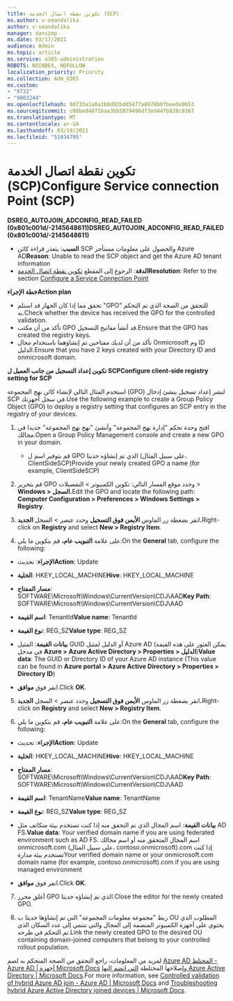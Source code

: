 ```yaml
---
title: تكوين نقطة اتصال الخدمة (SCP)
ms.author: v-smandalika
author: v-smandalika
manager: dansimp
ms.date: 03/17/2021
audience: Admin
ms.topic: article
ms.service: o365-administration
ROBOTS: NOINDEX, NOFOLLOW
localization_priority: Priority
ms.collection: Adm_O365
ms.custom:
- "9732"
- "9003244"
ms.openlocfilehash: 9d733a1a0a3b8d92bdd5477a8978b6fbeede9653
ms.sourcegitcommit: c08bed4071baa3bb5879496df3ed44fb828c8367
ms.translationtype: MT
ms.contentlocale: ar-SA
ms.lasthandoff: 03/19/2021
ms.locfileid: "51034795"
---
```

# <a name="configure-service-connection-point-scp"></a><span data-ttu-id="d1c3c-102">تكوين نقطة اتصال الخدمة (SCP)</span><span class="sxs-lookup"><span data-stu-id="d1c3c-102">Configure Service connection Point (SCP)</span></span>

<span data-ttu-id="d1c3c-103">**DSREG_AUTOJOIN_ADCONFIG_READ_FAILED (0x801c001d/-2145648611)**</span><span class="sxs-lookup"><span data-stu-id="d1c3c-103">**DSREG_AUTOJOIN_ADCONFIG_READ_FAILED (0x801c001d/-2145648611)**</span></span>

- <span data-ttu-id="d1c3c-104">**السبب**: يتعذر قراءة كائن SCP والحصول على معلومات مستأجر Azure AD</span><span class="sxs-lookup"><span data-stu-id="d1c3c-104">**Reason**: Unable to read the SCP object and get the Azure AD tenant information</span></span>
- <span data-ttu-id="d1c3c-105">**الدقة**: الرجوع إلى المقطع [تكوين نقطة اتصال الخدمة](https://docs.microsoft.com/azure/active-directory/devices/hybrid-azuread-join-federated-domains#configure-hybrid-azure-ad-join)</span><span class="sxs-lookup"><span data-stu-id="d1c3c-105">**Resolution**: Refer to the section [Configure a Service Connection Point](https://docs.microsoft.com/azure/active-directory/devices/hybrid-azuread-join-federated-domains#configure-hybrid-azure-ad-join)</span></span>


<span data-ttu-id="d1c3c-106">**خطة الإجراء**</span><span class="sxs-lookup"><span data-stu-id="d1c3c-106">**Action plan**</span></span>

- <span data-ttu-id="d1c3c-107">تحقق مما إذا كان الجهاز قد استلم "GPO" للتحقق من الصحة الذي تم التحكم به.</span><span class="sxs-lookup"><span data-stu-id="d1c3c-107">Check whether the device has received the GPO for the controlled validation.</span></span>
- <span data-ttu-id="d1c3c-108">تأكد من أن مكتب GPO قد أنشأ مفاتيح التسجيل.</span><span class="sxs-lookup"><span data-stu-id="d1c3c-108">Ensure that the GPO has created the registry keys.</span></span>
- <span data-ttu-id="d1c3c-109">تأكد من أن لديك مفتاحين تم إنشاؤهما باستخدام مجال Onmicrosoft وم ID الدليل.</span><span class="sxs-lookup"><span data-stu-id="d1c3c-109">Ensure that you have 2 keys created with your Directory ID and onmicrosoft domain.</span></span>

<span data-ttu-id="d1c3c-110">**تكوين إعداد التسجيل من جانب العميل ل SCP**</span><span class="sxs-lookup"><span data-stu-id="d1c3c-110">**Configure client-side registry setting for SCP**</span></span>

<span data-ttu-id="d1c3c-111">استخدم المثال التالي لإنشاء كائن نهج المجموعة (GPO) لنشر إعداد تسجيل ينشئ إدخال SCP في سجل أجهزتك.</span><span class="sxs-lookup"><span data-stu-id="d1c3c-111">Use the following example to create a Group Policy Object (GPO) to deploy a registry setting that configures an SCP entry in the registry of your devices.</span></span>

1. <span data-ttu-id="d1c3c-112">افتح وحدة تحكم "إدارة نهج المجموعة" وأنشئ "نهج نهج المجموعة" جديدا في مجالك.</span><span class="sxs-lookup"><span data-stu-id="d1c3c-112">Open a Group Policy Management console and create a new GPO in your domain.</span></span>
     - <span data-ttu-id="d1c3c-113">قم بتوفير اسم ل GPO الذي تم إنشاؤه حديثا (على سبيل المثال، ClientSideSCP)</span><span class="sxs-lookup"><span data-stu-id="d1c3c-113">Provide your newly created GPO a name (for example, ClientSideSCP)</span></span>

2. <span data-ttu-id="d1c3c-114">قم بتحرير GPO وحدد موقع المسار التالي: تكوين الكمبيوتر > التفضيلات > **Windows > السجل.**</span><span class="sxs-lookup"><span data-stu-id="d1c3c-114">Edit the GPO and locate the following path: **Computer Configuration > Preferences > Windows Settings > Registry**.</span></span>

3. <span data-ttu-id="d1c3c-115">انقر بضغطة زر الماوس **الأيمن فوق التسجيل** وحدد عنصر > السجل **الجديد.**</span><span class="sxs-lookup"><span data-stu-id="d1c3c-115">Right-click on **Registry** and select **New > Registry Item**.</span></span>

4. <span data-ttu-id="d1c3c-116">على علامة **التبويب عام،** قم بتكوين ما يلي:</span><span class="sxs-lookup"><span data-stu-id="d1c3c-116">On the **General** tab, configure the following:</span></span>
  
- <span data-ttu-id="d1c3c-117">**الإجراء**: تحديث</span><span class="sxs-lookup"><span data-stu-id="d1c3c-117">**Action**: Update</span></span>
    
- <span data-ttu-id="d1c3c-118">**الخلية**: HKEY_LOCAL_MACHINE</span><span class="sxs-lookup"><span data-stu-id="d1c3c-118">**Hive**: HKEY_LOCAL_MACHINE</span></span>
    
- <span data-ttu-id="d1c3c-119">**مسار المفتاح**: SOFTWARE\Microsoft\Windows\CurrentVersion\CDJ\AAD</span><span class="sxs-lookup"><span data-stu-id="d1c3c-119">**Key Path**: SOFTWARE\Microsoft\Windows\CurrentVersion\CDJ\AAD</span></span>
    
- <span data-ttu-id="d1c3c-120">**اسم القيمة**: TenantId</span><span class="sxs-lookup"><span data-stu-id="d1c3c-120">**Value name**: TenantId</span></span>
    
- <span data-ttu-id="d1c3c-121">**نوع القيمة**: REG_SZ</span><span class="sxs-lookup"><span data-stu-id="d1c3c-121">**Value type**: REG_SZ</span></span>
    
- <span data-ttu-id="d1c3c-122">**بيانات القيمة**: المثيل GUID أو الدليل لمثيل Azure AD (يمكن العثور على هذه القيمة في مدخل **Azure > Azure Active Directory > Properties > الدليل**)</span><span class="sxs-lookup"><span data-stu-id="d1c3c-122">**Value data**: The GUID or Directory ID of your Azure AD instance (This value can be found in **Azure portal > Azure Active Directory > Properties > Directory ID**)</span></span>
 
- <span data-ttu-id="d1c3c-123">انقر فوق **موافق**.</span><span class="sxs-lookup"><span data-stu-id="d1c3c-123">Click **OK**.</span></span>
 
5. <span data-ttu-id="d1c3c-124">انقر بضغطة زر الماوس **الأيمن فوق التسجيل** وحدد عنصر > السجل **الجديد.**</span><span class="sxs-lookup"><span data-stu-id="d1c3c-124">Right-click on **Registry** and select **New > Registry Item**.</span></span>

6. <span data-ttu-id="d1c3c-125">على علامة **التبويب عام،** قم بتكوين ما يلي:</span><span class="sxs-lookup"><span data-stu-id="d1c3c-125">On the **General** tab, configure the following:</span></span>
  
- <span data-ttu-id="d1c3c-126">**الإجراء**: تحديث</span><span class="sxs-lookup"><span data-stu-id="d1c3c-126">**Action**: Update</span></span>
    
- <span data-ttu-id="d1c3c-127">**الخلية**: HKEY_LOCAL_MACHINE</span><span class="sxs-lookup"><span data-stu-id="d1c3c-127">**Hive**: HKEY_LOCAL_MACHINE</span></span>
    
- <span data-ttu-id="d1c3c-128">**مسار المفتاح**: SOFTWARE\Microsoft\Windows\CurrentVersion\CDJ\AAD</span><span class="sxs-lookup"><span data-stu-id="d1c3c-128">**Key Path**: SOFTWARE\Microsoft\Windows\CurrentVersion\CDJ\AAD</span></span>
    
- <span data-ttu-id="d1c3c-129">**اسم القيمة**: TenantName</span><span class="sxs-lookup"><span data-stu-id="d1c3c-129">**Value name**: TenantName</span></span>
    
- <span data-ttu-id="d1c3c-130">**نوع القيمة**: REG_SZ</span><span class="sxs-lookup"><span data-stu-id="d1c3c-130">**Value type**: REG_SZ</span></span>
    
- <span data-ttu-id="d1c3c-131">**بيانات القيمة**: اسم المجال الذي تم التحقق منه إذا كنت تستخدم بيئة متكاتف مثل AD FS.</span><span class="sxs-lookup"><span data-stu-id="d1c3c-131">**Value data**: Your verified domain name if you are using federated environment such as AD FS.</span></span> <span data-ttu-id="d1c3c-132">اسم المجال المتحقق منه أو اسم مجالك onmicrosoft.com (على سبيل المثال، contoso.onmicrosoft).com إذا كنت تستخدم بيئة مدارة</span><span class="sxs-lookup"><span data-stu-id="d1c3c-132">Your verified domain name or your onmicrosoft.com domain name (for example, contoso.onmicrosoft).com if you are using managed environment</span></span>

- <span data-ttu-id="d1c3c-133">انقر فوق **موافق**.</span><span class="sxs-lookup"><span data-stu-id="d1c3c-133">Click **OK**.</span></span>

7. <span data-ttu-id="d1c3c-134">أغلق محرر GPO الذي تم إنشاؤه حديثا.</span><span class="sxs-lookup"><span data-stu-id="d1c3c-134">Close the editor for the newly created GPO.</span></span>

8. <span data-ttu-id="d1c3c-135">ربط "مجموعة معلومات المجموعة" التي تم إنشاؤها حديثا ب OU المطلوب الذي يحتوي على أجهزة الكمبيوتر المنضمة إلى المجال والتي تنتمي إلى عدد السكان الذي تم التحكم في طرحه.</span><span class="sxs-lookup"><span data-stu-id="d1c3c-135">Link the newly created GPO to the desired OU containing domain-joined computers that belong to your controlled rollout population.</span></span>

<span data-ttu-id="d1c3c-136">لمزيد من المعلومات، راجع التحقق من الصحة المتحكم به لضم [Azure AD المختلط - Azure AD | أجهزة Microsoft Docs](https://docs.microsoft.com/azure/active-directory/devices/hybrid-azuread-join-control) وإصلاحها المختلطة  [التي انضم إليها Azure Active Directory | Microsoft Docs](https://docs.microsoft.com/azure/active-directory/devices/troubleshoot-hybrid-join-windows-current).</span><span class="sxs-lookup"><span data-stu-id="d1c3c-136">For more information, see [Controlled validation of hybrid Azure AD join - Azure AD | Microsoft Docs](https://docs.microsoft.com/azure/active-directory/devices/hybrid-azuread-join-control) and  [Troubleshooting hybrid Azure Active Directory joined devices | Microsoft Docs](https://docs.microsoft.com/azure/active-directory/devices/troubleshoot-hybrid-join-windows-current).</span></span>









